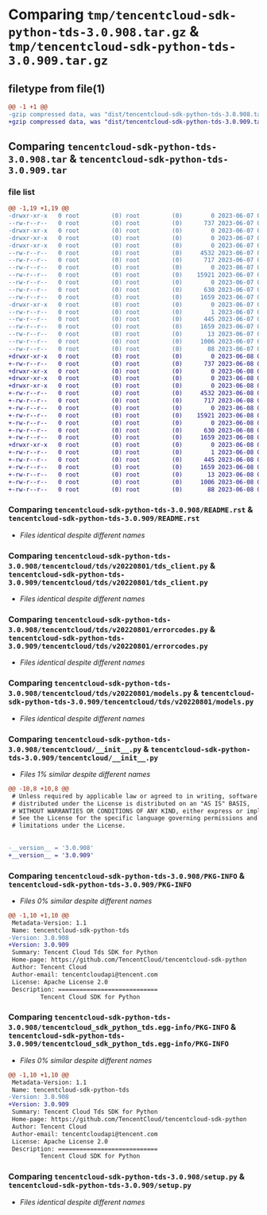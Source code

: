 # Comparing `tmp/tencentcloud-sdk-python-tds-3.0.908.tar.gz` & `tmp/tencentcloud-sdk-python-tds-3.0.909.tar.gz`

## filetype from file(1)

```diff
@@ -1 +1 @@
-gzip compressed data, was "dist/tencentcloud-sdk-python-tds-3.0.908.tar", last modified: Wed Jun  7 00:33:43 2023, max compression
+gzip compressed data, was "dist/tencentcloud-sdk-python-tds-3.0.909.tar", last modified: Thu Jun  8 00:34:38 2023, max compression
```

## Comparing `tencentcloud-sdk-python-tds-3.0.908.tar` & `tencentcloud-sdk-python-tds-3.0.909.tar`

### file list

```diff
@@ -1,19 +1,19 @@
-drwxr-xr-x   0 root         (0) root         (0)        0 2023-06-07 00:33:43.000000 tencentcloud-sdk-python-tds-3.0.908/
--rw-r--r--   0 root         (0) root         (0)      737 2023-06-07 00:33:43.000000 tencentcloud-sdk-python-tds-3.0.908/README.rst
-drwxr-xr-x   0 root         (0) root         (0)        0 2023-06-07 00:33:43.000000 tencentcloud-sdk-python-tds-3.0.908/tencentcloud/
-drwxr-xr-x   0 root         (0) root         (0)        0 2023-06-07 00:33:43.000000 tencentcloud-sdk-python-tds-3.0.908/tencentcloud/tds/
-drwxr-xr-x   0 root         (0) root         (0)        0 2023-06-07 00:33:43.000000 tencentcloud-sdk-python-tds-3.0.908/tencentcloud/tds/v20220801/
--rw-r--r--   0 root         (0) root         (0)     4532 2023-06-07 00:33:43.000000 tencentcloud-sdk-python-tds-3.0.908/tencentcloud/tds/v20220801/tds_client.py
--rw-r--r--   0 root         (0) root         (0)      717 2023-06-07 00:33:43.000000 tencentcloud-sdk-python-tds-3.0.908/tencentcloud/tds/v20220801/errorcodes.py
--rw-r--r--   0 root         (0) root         (0)        0 2023-06-07 00:33:43.000000 tencentcloud-sdk-python-tds-3.0.908/tencentcloud/tds/v20220801/__init__.py
--rw-r--r--   0 root         (0) root         (0)    15921 2023-06-07 00:33:43.000000 tencentcloud-sdk-python-tds-3.0.908/tencentcloud/tds/v20220801/models.py
--rw-r--r--   0 root         (0) root         (0)        0 2023-06-07 00:33:43.000000 tencentcloud-sdk-python-tds-3.0.908/tencentcloud/tds/__init__.py
--rw-r--r--   0 root         (0) root         (0)      630 2023-06-07 00:33:43.000000 tencentcloud-sdk-python-tds-3.0.908/tencentcloud/__init__.py
--rw-r--r--   0 root         (0) root         (0)     1659 2023-06-07 00:33:43.000000 tencentcloud-sdk-python-tds-3.0.908/PKG-INFO
-drwxr-xr-x   0 root         (0) root         (0)        0 2023-06-07 00:33:43.000000 tencentcloud-sdk-python-tds-3.0.908/tencentcloud_sdk_python_tds.egg-info/
--rw-r--r--   0 root         (0) root         (0)        1 2023-06-07 00:33:43.000000 tencentcloud-sdk-python-tds-3.0.908/tencentcloud_sdk_python_tds.egg-info/dependency_links.txt
--rw-r--r--   0 root         (0) root         (0)      445 2023-06-07 00:33:43.000000 tencentcloud-sdk-python-tds-3.0.908/tencentcloud_sdk_python_tds.egg-info/SOURCES.txt
--rw-r--r--   0 root         (0) root         (0)     1659 2023-06-07 00:33:43.000000 tencentcloud-sdk-python-tds-3.0.908/tencentcloud_sdk_python_tds.egg-info/PKG-INFO
--rw-r--r--   0 root         (0) root         (0)       13 2023-06-07 00:33:43.000000 tencentcloud-sdk-python-tds-3.0.908/tencentcloud_sdk_python_tds.egg-info/top_level.txt
--rw-r--r--   0 root         (0) root         (0)     1006 2023-06-07 00:33:43.000000 tencentcloud-sdk-python-tds-3.0.908/setup.py
--rw-r--r--   0 root         (0) root         (0)       88 2023-06-07 00:33:43.000000 tencentcloud-sdk-python-tds-3.0.908/setup.cfg
+drwxr-xr-x   0 root         (0) root         (0)        0 2023-06-08 00:34:38.000000 tencentcloud-sdk-python-tds-3.0.909/
+-rw-r--r--   0 root         (0) root         (0)      737 2023-06-08 00:34:38.000000 tencentcloud-sdk-python-tds-3.0.909/README.rst
+drwxr-xr-x   0 root         (0) root         (0)        0 2023-06-08 00:34:38.000000 tencentcloud-sdk-python-tds-3.0.909/tencentcloud/
+drwxr-xr-x   0 root         (0) root         (0)        0 2023-06-08 00:34:38.000000 tencentcloud-sdk-python-tds-3.0.909/tencentcloud/tds/
+drwxr-xr-x   0 root         (0) root         (0)        0 2023-06-08 00:34:38.000000 tencentcloud-sdk-python-tds-3.0.909/tencentcloud/tds/v20220801/
+-rw-r--r--   0 root         (0) root         (0)     4532 2023-06-08 00:34:38.000000 tencentcloud-sdk-python-tds-3.0.909/tencentcloud/tds/v20220801/tds_client.py
+-rw-r--r--   0 root         (0) root         (0)      717 2023-06-08 00:34:38.000000 tencentcloud-sdk-python-tds-3.0.909/tencentcloud/tds/v20220801/errorcodes.py
+-rw-r--r--   0 root         (0) root         (0)        0 2023-06-08 00:34:38.000000 tencentcloud-sdk-python-tds-3.0.909/tencentcloud/tds/v20220801/__init__.py
+-rw-r--r--   0 root         (0) root         (0)    15921 2023-06-08 00:34:38.000000 tencentcloud-sdk-python-tds-3.0.909/tencentcloud/tds/v20220801/models.py
+-rw-r--r--   0 root         (0) root         (0)        0 2023-06-08 00:34:38.000000 tencentcloud-sdk-python-tds-3.0.909/tencentcloud/tds/__init__.py
+-rw-r--r--   0 root         (0) root         (0)      630 2023-06-08 00:34:38.000000 tencentcloud-sdk-python-tds-3.0.909/tencentcloud/__init__.py
+-rw-r--r--   0 root         (0) root         (0)     1659 2023-06-08 00:34:38.000000 tencentcloud-sdk-python-tds-3.0.909/PKG-INFO
+drwxr-xr-x   0 root         (0) root         (0)        0 2023-06-08 00:34:38.000000 tencentcloud-sdk-python-tds-3.0.909/tencentcloud_sdk_python_tds.egg-info/
+-rw-r--r--   0 root         (0) root         (0)        1 2023-06-08 00:34:38.000000 tencentcloud-sdk-python-tds-3.0.909/tencentcloud_sdk_python_tds.egg-info/dependency_links.txt
+-rw-r--r--   0 root         (0) root         (0)      445 2023-06-08 00:34:38.000000 tencentcloud-sdk-python-tds-3.0.909/tencentcloud_sdk_python_tds.egg-info/SOURCES.txt
+-rw-r--r--   0 root         (0) root         (0)     1659 2023-06-08 00:34:38.000000 tencentcloud-sdk-python-tds-3.0.909/tencentcloud_sdk_python_tds.egg-info/PKG-INFO
+-rw-r--r--   0 root         (0) root         (0)       13 2023-06-08 00:34:38.000000 tencentcloud-sdk-python-tds-3.0.909/tencentcloud_sdk_python_tds.egg-info/top_level.txt
+-rw-r--r--   0 root         (0) root         (0)     1006 2023-06-08 00:34:38.000000 tencentcloud-sdk-python-tds-3.0.909/setup.py
+-rw-r--r--   0 root         (0) root         (0)       88 2023-06-08 00:34:38.000000 tencentcloud-sdk-python-tds-3.0.909/setup.cfg
```

### Comparing `tencentcloud-sdk-python-tds-3.0.908/README.rst` & `tencentcloud-sdk-python-tds-3.0.909/README.rst`

 * *Files identical despite different names*

### Comparing `tencentcloud-sdk-python-tds-3.0.908/tencentcloud/tds/v20220801/tds_client.py` & `tencentcloud-sdk-python-tds-3.0.909/tencentcloud/tds/v20220801/tds_client.py`

 * *Files identical despite different names*

### Comparing `tencentcloud-sdk-python-tds-3.0.908/tencentcloud/tds/v20220801/errorcodes.py` & `tencentcloud-sdk-python-tds-3.0.909/tencentcloud/tds/v20220801/errorcodes.py`

 * *Files identical despite different names*

### Comparing `tencentcloud-sdk-python-tds-3.0.908/tencentcloud/tds/v20220801/models.py` & `tencentcloud-sdk-python-tds-3.0.909/tencentcloud/tds/v20220801/models.py`

 * *Files identical despite different names*

### Comparing `tencentcloud-sdk-python-tds-3.0.908/tencentcloud/__init__.py` & `tencentcloud-sdk-python-tds-3.0.909/tencentcloud/__init__.py`

 * *Files 1% similar despite different names*

```diff
@@ -10,8 +10,8 @@
 # Unless required by applicable law or agreed to in writing, software
 # distributed under the License is distributed on an "AS IS" BASIS,
 # WITHOUT WARRANTIES OR CONDITIONS OF ANY KIND, either express or implied.
 # See the License for the specific language governing permissions and
 # limitations under the License.
 
 
-__version__ = '3.0.908'
+__version__ = '3.0.909'
```

### Comparing `tencentcloud-sdk-python-tds-3.0.908/PKG-INFO` & `tencentcloud-sdk-python-tds-3.0.909/PKG-INFO`

 * *Files 0% similar despite different names*

```diff
@@ -1,10 +1,10 @@
 Metadata-Version: 1.1
 Name: tencentcloud-sdk-python-tds
-Version: 3.0.908
+Version: 3.0.909
 Summary: Tencent Cloud Tds SDK for Python
 Home-page: https://github.com/TencentCloud/tencentcloud-sdk-python
 Author: Tencent Cloud
 Author-email: tencentcloudapi@tencent.com
 License: Apache License 2.0
 Description: ============================
         Tencent Cloud SDK for Python
```

### Comparing `tencentcloud-sdk-python-tds-3.0.908/tencentcloud_sdk_python_tds.egg-info/PKG-INFO` & `tencentcloud-sdk-python-tds-3.0.909/tencentcloud_sdk_python_tds.egg-info/PKG-INFO`

 * *Files 0% similar despite different names*

```diff
@@ -1,10 +1,10 @@
 Metadata-Version: 1.1
 Name: tencentcloud-sdk-python-tds
-Version: 3.0.908
+Version: 3.0.909
 Summary: Tencent Cloud Tds SDK for Python
 Home-page: https://github.com/TencentCloud/tencentcloud-sdk-python
 Author: Tencent Cloud
 Author-email: tencentcloudapi@tencent.com
 License: Apache License 2.0
 Description: ============================
         Tencent Cloud SDK for Python
```

### Comparing `tencentcloud-sdk-python-tds-3.0.908/setup.py` & `tencentcloud-sdk-python-tds-3.0.909/setup.py`

 * *Files identical despite different names*

